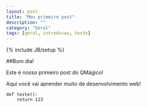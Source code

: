 ```yaml
---
layout: post
title: "Meu primeiro post"
description: ""
category: "Geral"
tags: [geral, introducao, teste]
---
```

{% include JB/setup %}

##Bom dia!

Este é nosso primeiro post do QMágico!

Aqui você vai aprender muito de desenvolvimento web!

```
def teste():
    return 123
```
